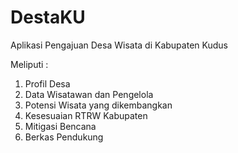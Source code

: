 # DestaKU
Aplikasi Pengajuan Desa Wisata di Kabupaten Kudus

Meliputi :
1. Profil Desa
2. Data Wisatawan dan Pengelola
3. Potensi Wisata yang dikembangkan
4. Kesesuaian RTRW Kabupaten
5. Mitigasi Bencana
6. Berkas Pendukung
